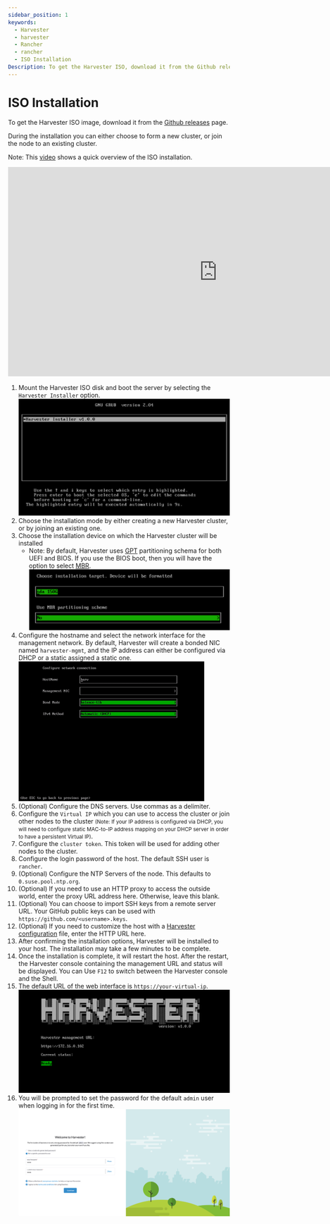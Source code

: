```yaml
---
sidebar_position: 1
keywords:
  - Harvester
  - harvester
  - Rancher
  - rancher
  - ISO Installation
Description: To get the Harvester ISO, download it from the Github releases. During the installation you can either choose to form a new cluster, or join the node to an existing cluster.
---
```


# ISO Installation

To get the Harvester ISO image, download it from the [Github releases](https://github.com/harvester/harvester/releases) page.

During the installation you can either choose to form a new cluster, or join the node to an existing cluster.

Note: This [video](https://youtu.be/X0VIGZ_lExQ) shows a quick overview of the ISO installation.

<div class="text-center">
<iframe width="950" height="475" src="https://www.youtube.com/embed/X0VIGZ_lExQ" title="YouTube video player" frameborder="0" allow="accelerometer; autoplay; clipboard-write; encrypted-media; gyroscope; picture-in-picture" allowfullscreen></iframe>
</div>

1. Mount the Harvester ISO disk and boot the server by selecting the `Harvester Installer` option.
   ![iso-install.png](./assets/iso-install.png)
1. Choose the installation mode by either creating a new Harvester cluster, or by joining an existing one.
1. Choose the installation device on which the Harvester cluster will be installed
      - Note: By default, Harvester uses [GPT](https://en.wikipedia.org/wiki/GUID_Partition_Table) partitioning schema for both UEFI and BIOS. If you use the BIOS boot, then you will have the option to select [MBR](https://en.wikipedia.org/wiki/Master_boot_record).
   ![iso-install-disk.png](./assets/iso-install-disk.png)
1. Configure the hostname and select the network interface for the management network. By default, Harvester will create a bonded NIC named `harvester-mgmt`, and the IP address can either be configured via DHCP or a static assigned a static one.
   ![iso-installed.png](./assets/iso-nic-config.gif)
1. (Optional) Configure the DNS servers. Use commas as a delimiter.
1. Configure the `Virtual IP` which you can use to access the cluster or join other nodes to the cluster <small>(Note: If your IP address is configured via DHCP, you will need to configure static MAC-to-IP address mapping on your DHCP server in order to have a persistent Virtual IP)</small>.
1. Configure the `cluster token`. This token will be used for adding other nodes to the cluster.
1. Configure the login password of the host. The default SSH user is `rancher`.
1. (Optional) Configure the NTP Servers of the node. This defaults to `0.suse.pool.ntp.org`.
1. (Optional) If you need to use an HTTP proxy to access the outside world, enter the proxy URL address here. Otherwise, leave this blank.
1. (Optional) You can choose to import SSH keys from a remote server URL. Your GitHub public keys can be used with `https://github.com/<username>.keys`.
1. (Optional) If you need to customize the host with a [Harvester configuration](./harvester-configuration.md) file, enter the HTTP URL here.
1. After confirming the installation options, Harvester will be installed to your host. The installation may take a few minutes to be complete.
1. Once the installation is complete, it will restart the host. After the restart, the Harvester console containing the management URL and status will be displayed. You can Use `F12` to switch between the Harvester console and the Shell.
1. The default URL of the web interface is `https://your-virtual-ip`.
   ![iso-installed.png](./assets/iso-installed.png)
1. You will be prompted to set the password for the default `admin` user when logging in for the first time.
   ![first-login.png](./assets/first-time-login.png)
